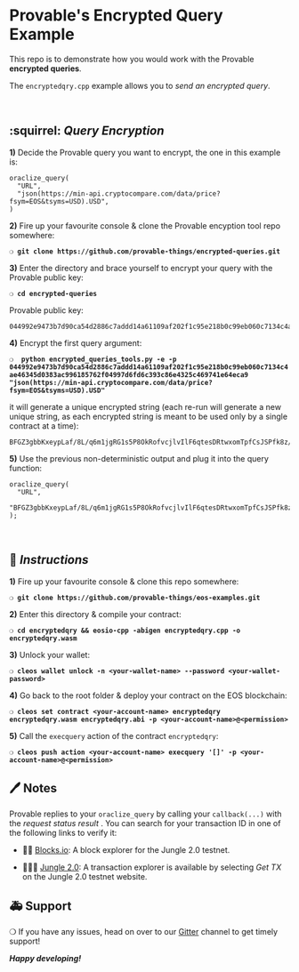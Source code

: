 # Provable's Encrypted Query Example

This repo is to demonstrate how you would work with the Provable **encrypted queries**.

The `encryptedqry.cpp` example allows you to *send an encrypted query*.

&nbsp;

## :squirrel: _Query Encryption_

**1)** Decide the Provable query you want to encrypt, the one in this example is:

```
oraclize_query(
  "URL",
  "json(https://min-api.cryptocompare.com/data/price?fsym=EOS&tsyms=USD).USD",
)
```

**2)** Fire up your favourite console & clone the Provable encyption tool repo somewhere:

__`❍ git clone https://github.com/provable-things/encrypted-queries.git`__

**3)** Enter the directory and brace yourself to encrypt your query with the Provable public key:

__`❍ cd encrypted-queries`__

Provable public key:

```
044992e9473b7d90ca54d2886c7addd14a61109af202f1c95e218b0c99eb060c7134c4ae46345d0383ac996185762f04997d6fd6c393c86e4325c469741e64eca9
```

**4)** Encrypt the first query argument:

__`❍  python encrypted_queries_tools.py -e -p 044992e9473b7d90ca54d2886c7addd14a61109af202f1c95e218b0c99eb060c7134c4ae46345d0383ac996185762f04997d6fd6c393c86e4325c469741e64eca9 "json(https://min-api.cryptocompare.com/data/price?fsym=EOS&tsyms=USD).USD"`__

it will generate a unique encrypted string (each re-run will generate a new unique string, as each encrypted string is meant to be used only by a single contract at a time):

```
BFGZ3gbbKxeypLaf/8L/q6m1jgRG1s5P8OkRofvcjlvIlF6qtesDRtwxomTpfCsJSPfk8z/rw7rYzz8kZOzeh+bFOJyzsojnFektOk8aJuGvFWijFtZvtYAfnFmBDce/f+dcTLsnrmWW4DQIQ2+2LKrOHKliYImtjQlHsPXpQG3giaY5cRkDBCEXdDmJiWMQ8lRFatZYjXa95Q==
```

**5)** Use the previous non-deterministic output and plug it into the query function:

```
oraclize_query(
  "URL",
  "BFGZ3gbbKxeypLaf/8L/q6m1jgRG1s5P8OkRofvcjlvIlF6qtesDRtwxomTpfCsJSPfk8z/rw7rYzz8kZOzeh+bFOJyzsojnFektOk8aJuGvFWijFtZvtYAfnFmBDce/f+dcTLsnrmWW4DQIQ2+2LKrOHKliYImtjQlHsPXpQG3giaY5cRkDBCEXdDmJiWMQ8lRFatZYjXa95Q==",
);
```

&nbsp;

## :page_with_curl: *Instructions*

**1)** Fire up your favourite console & clone this repo somewhere:

__`❍ git clone https://github.com/provable-things/eos-examples.git`__

**2)** Enter this directory & compile your contract:

__`❍ cd encryptedqry && eosio-cpp -abigen encryptedqry.cpp -o encryptedqry.wasm`__

**3)** Unlock your wallet:

__`❍ cleos wallet unlock -n <your-wallet-name> --password <your-wallet-password>`__

**4)** Go back to the root folder & deploy your contract on the EOS blockchain:

__`❍ cleos set contract <your-account-name> encryptedqry encryptedqry.wasm encryptedqry.abi -p <your-account-name>@<permission>`__

**5)** Call the `execquery` action of the contract `encryptedqry`:

__`❍ cleos push action <your-account-name> execquery '[]' -p <your-account-name>@<permission>`__

## :pen: Notes

Provable replies to your `oraclize_query` by calling your `callback(...)` with the *request status result* .
You can search for your transaction ID in one of the following links to verify it:

* :mag_right::ledger: [Blocks.io](https://jungle.bloks.io/): A block explorer for the Jungle 2.0 testnet.

* :palm_tree::lion::palm_tree: [Jungle 2.0](https://monitor.jungletestnet.io/#home): A transaction explorer is available by selecting *Get TX* on the Jungle 2.0 testnet website.

## :ambulance: Support

❍  If you have any issues, head on over to our [Gitter](https://gitter.im/provable/eos-api) channel to get timely support!

***Happy developing!***

